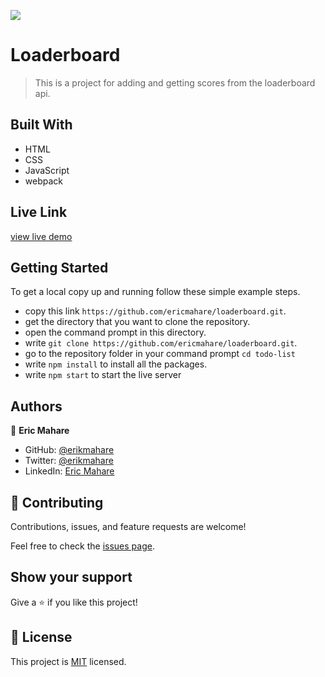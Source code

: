 ![](https://img.shields.io/badge/Microverse-blueviolet)

# Loaderboard

> This is a project for adding and getting scores from the loaderboard api.

## Built With

- HTML
- CSS
- JavaScript
- webpack

## Live Link

[view live demo](https://ericmahare.github.io/todo-list/)

## Getting Started

To get a local copy up and running follow these simple example steps.

- copy this link `https://github.com/ericmahare/loaderboard.git`.
- get the directory that you want to clone the repository.
- open the command prompt in this directory.
- write `git clone https://github.com/ericmahare/loaderboard.git`.
- go to the repository folder in your command prompt `cd todo-list`
- write `npm install` to install all the packages.
- write `npm start` to start the live server

## Authors

👤 **Eric Mahare**

- GitHub: [@erikmahare](https://github.com/ericmahare)
- Twitter: [@erikmahare](https://twitter.com/erikmahare)
- LinkedIn: [Eric Mahare](https://www.linkedin.com/in/eric-mahare-358944183?lipi=urn%3Ali%3Apage%3Ad_flagship3_profile_view_base_contact_details%3BGc83LPvtSs%2BW8o55aCNPKw%3D%3D)


## 🤝 Contributing

Contributions, issues, and feature requests are welcome!

Feel free to check the [issues page](../../issues/).

## Show your support

Give a ⭐️ if you like this project!

## 📝 License

This project is [MIT](./MIT.md) licensed.
